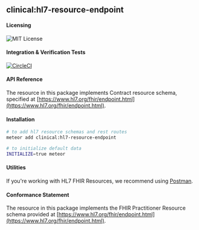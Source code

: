 ## clinical:hl7-resource-endpoint

#### Licensing  

![MIT License](https://img.shields.io/badge/license-MIT-blue.svg)


#### Integration & Verification Tests  

[![CircleCI](https://circleci.com/gh/clinical-meteor/hl7-resource-endpoint/tree/master.svg?style=svg)](https://circleci.com/gh/clinical-meteor/hl7-resource-endpoint/tree/master)


#### API Reference  

The resource in this package implements Contract resource schema, specified at [https://www.hl7.org/fhir/endpoint.html](https://www.hl7.org/fhir/endpoint.html).  


#### Installation  

````bash
# to add hl7 resource schemas and rest routes
meteor add clinical:hl7-resource-endpoint

# to initialize default data
INITIALIZE=true meteor
````


#### Utilities  

If you're working with HL7 FHIR Resources, we recommend using [Postman](https://chrome.google.com/webstore/detail/postman/fhbjgbiflinjbdggehcddcbncdddomop?hl=en).


#### Conformance Statement  

The resource in this package implements the FHIR Practitioner Resource schema provided at  [https://www.hl7.org/fhir/endpoint.html](https://www.hl7.org/fhir/endpoint.html).  



